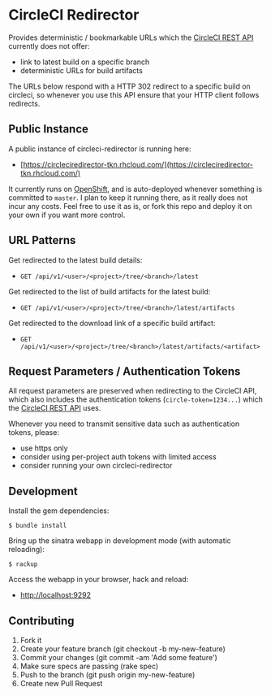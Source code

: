 
# CircleCI Redirector

Provides deterministic / bookmarkable URLs which the [CircleCI REST API](https://circleci.com/docs/api) currently does not offer:

 * link to latest build on a specific branch
 * deterministic URLs for build artifacts

The URLs below respond with a HTTP 302 redirect to a specific build on circleci, so whenever you use this API ensure that your HTTP client follows redirects.

## Public Instance

A public instance of circleci-redirector is running here:

 * [https://circleciredirector-tkn.rhcloud.com/](https://circleciredirector-tkn.rhcloud.com/)

It currently runs on [OpenShift](https://www.openshift.com/pricing/plan-comparison.html), and is auto-deployed whenever something is committed to `master`. I plan to keep it running there, as it really does not incur any costs. Feel free to use it as is, or fork this repo and deploy it on your own if you want more control.

## URL Patterns

Get redirected to the latest build details:

 * `GET /api/v1/<user>/<project>/tree/<branch>/latest`

Get redirected to the list of build artifacts for the latest build:

 * `GET /api/v1/<user>/<project>/tree/<branch>/latest/artifacts`

Get redirected to the download link of a specific build artifact:

 * `GET /api/v1/<user>/<project>/tree/<branch>/latest/artifacts/<artifact>`

## Request Parameters / Authentication Tokens

All request parameters are preserved when redirecting to the CircleCI API, which also includes the authentication tokens (`circle-token=1234...`) which the [CircleCI REST API](https://circleci.com/docs/api) uses.


Whenever you need to transmit sensitive data such as authentication tokens, please:

 * use https only
 * consider using per-project auth tokens with limited access
 * consider running your own circleci-redirector

## Development

Install the gem dependencies:

    $ bundle install

Bring up the sinatra webapp in development mode (with automatic reloading):

    $ rackup

Access the webapp in your browser, hack and reload:

 * [http://localhost:9292](http://localhost:9292)


## Contributing

 1. Fork it
 1. Create your feature branch (git checkout -b my-new-feature)
 1. Commit your changes (git commit -am 'Add some feature')
 1. Make sure specs are passing (rake spec)
 1. Push to the branch (git push origin my-new-feature)
 1. Create new Pull Request
